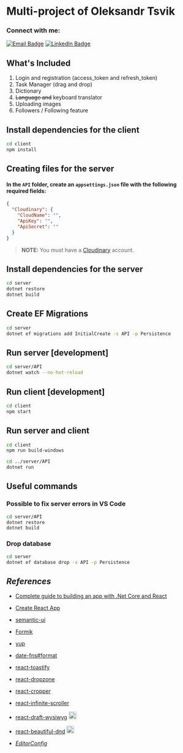 # Multi-project of Oleksandr Tsvik
### Connect with me:

[![Email Badge](https://cdn.icon-icons.com/icons2/72/PNG/32/email_14410.png)](mailto:oleksandr.zwick@gmail.com)
[![LinkedIn Badge](https://cdn.icon-icons.com/icons2/99/PNG/32/linkedin_socialnetwork_17441.png)](https://www.linkedin.com/in/oleksandr-tsvik/)


## What's Included
1. Login and registration (access_token and refresh_token)
2. Task Manager (drag and drop)
3. Dictionary
4. ~~Language and~~ keyboard translator
5. Uploading images
6. Followers / Following feature

## Install dependencies for the client
```sh
cd client
npm install
```

## Creating files for the server
#### In the `API` folder, create an `appsettings.json` file with the following required fields:
```json
{
  "Cloudinary": {
    "CloudName": "",
    "ApiKey": "",
    "ApiSecret": ""
  }
}
```

>**NOTE:** You must have a [Cloudinary](https://cloudinary.com/) account.

## Install dependencies for the server
```sh
cd server
dotnet restore
dotnet build
```

## Create EF Migrations
```sh
cd server
dotnet ef migrations add InitialCreate -s API -p Persistence
```

## Run server [development]
```sh
cd server/API
dotnet watch --no-hot-reload
```

## Run client [development]
```sh
cd client
npm start
```

## Run server and client
```sh
cd client
npm run build-windows

cd ../server/API
dotnet run
```


## Useful commands

### Possible to fix server errors in VS Code
```sh
cd server/API
dotnet restore
dotnet build
```

### Drop database
```sh
cd server
dotnet ef database drop -s API -p Persistence
```

## *References*
- [Complete guide to building an app with .Net Core and React](https://www.udemy.com/course/complete-guide-to-building-an-app-with-net-core-and-react/)
- [Create React App](https://create-react-app.dev/)
- [semantic-ui](https://react.semantic-ui.com/usage/)
- [Formik](https://formik.org/)
- [yup](https://github.com/jquense/yup)
- [date-fns#format](https://date-fns.org/v2.30.0/docs/format)
- [react-toastify](https://fkhadra.github.io/react-toastify/introduction/)
- [react-dropzone](https://react-dropzone.js.org/)
- [react-cropper](https://github.com/react-cropper/react-cropper)
- [react-infinite-scroller](https://github.com/danbovey/react-infinite-scroller)
- [react-draft-wysiwyg](https://www.npmjs.com/package/react-draft-wysiwyg)
  <a href="https://codesandbox.io/s/formik-and-react-draft-wysiwyg-v5rfp?file=/src/TextEditor.tsx" target="_blank">
    <img
      width="20"
      height="20"
      src="https://cdn.icon-icons.com/icons2/3911/PNG/32/codesandbox_logo_icon_247306.png"
      alt="CodeSandbox"
      title="formik and react-draft-wysiwyg"
    />
  </a>
- [react-beautiful-dnd](https://www.npmjs.com/package/react-beautiful-dnd)
  <a href="https://youtu.be/y1w6C9A5a2A?si=zqZtrJR0656WhYQM" target="_blank">
    <img
      width="20"
      height="20"
      src="https://cdn.icon-icons.com/icons2/2699/PNG/32/youtube_logo_icon_168737.png"
      alt="YouTube"
      title="Advanced ReactJS: Drag and drop to re order a list with react beautiful dnd library"
    />
  </a>

- [*EditorConfig*](https://editorconfig.org/)